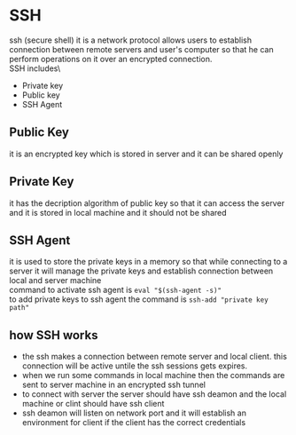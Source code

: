 # SSH
ssh (secure shell) it is a network protocol allows users to  establish connection between remote servers and user's computer so that he can perform operations on it over an encrypted connection.\
SSH includes\
* Private key
* Public key
* SSH Agent

## Public Key
it is an encrypted key which is stored in server and it can be shared openly

## Private Key
it has the decription algorithm of public key so that it can access the server and it is stored in local machine and it should not be shared

## SSH Agent
it is used to store the private keys in a memory so that while connecting to a server it will manage the private keys and establish connection between local and server machine\
command to activate ssh agent is `eval "$(ssh-agent -s)"`\
to add private keys to ssh agent the command is `ssh-add "private key path"`


## how SSH works
* the ssh makes a connection between remote server and local client. this connection will be active untile the ssh sessions gets expires.
* when we run some commands in local machine then the commands are sent to server machine in an encrypted ssh tunnel 
* to connect with server the server should have ssh deamon and the local machine or clint should have ssh client
* ssh deamon will listen on network port and it will establish an environment for client if the client has the correct credentials
